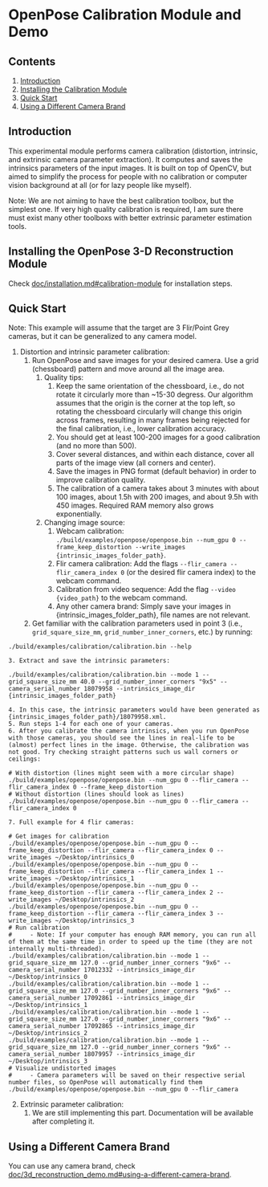 OpenPose Calibration Module and Demo
=============================================

## Contents
1. [Introduction](#introduction)
2. [Installing the Calibration Module](#installing-the-calibration-module)
3. [Quick Start](#quick-start)
4. [Using a Different Camera Brand](#using-a-different-camera-brand)



## Introduction
This experimental module performs camera calibration (distortion, intrinsic, and extrinsic camera parameter extraction). It computes and saves the intrinsics parameters of the input images. It is built on top of OpenCV, but aimed to simplify the process for people with no calibration or computer vision background at all (or for lazy people like myself).

Note: We are not aiming to have the best calibration toolbox, but the simplest one. If very high quality calibration is required, I am sure there must exist many other toolboxs with better extrinsic parameter estimation tools.



## Installing the OpenPose 3-D Reconstruction Module
Check [doc/installation.md#calibration-module](./installation.md#calibration-module) for installation steps.



## Quick Start
Note: This example will assume that the target are 3 Flir/Point Grey cameras, but it can be generalized to any camera model.

1. Distortion and intrinsic parameter calibration:
    1. Run OpenPose and save images for your desired camera. Use a grid (chessboard) pattern and move around all the image area.
        1. Quality tips:
            1. Keep the same orientation of the chessboard, i.e., do not rotate it circularly more than ~15-30 degress. Our algorithm assumes that the origin is the corner at the top left, so rotating the chessboard circularly will change this origin across frames, resulting in many frames being rejected for the final calibration, i.e., lower calibration accuracy.
            2. You should get at least 100-200 images for a good calibration (and no more than 500).
            3. Cover several distances, and within each distance, cover all parts of the image view (all corners and center).
            4. Save the images in PNG format (default behavior) in order to improve calibration quality. 
            5. The calibration of a camera takes about 3 minutes with about 100 images, about 1.5h with 200 images, and about 9.5h with 450 images. Required RAM memory also grows exponentially.
        2. Changing image source:
            1. Webcam calibration: `./build/examples/openpose/openpose.bin --num_gpu 0 --frame_keep_distortion --write_images {intrinsic_images_folder_path}`.
            2. Flir camera calibration: Add the flags `--flir_camera --flir_camera_index 0` (or the desired flir camera index) to the webcam command.
            3. Calibration from video sequence: Add the flag `--video {video_path}` to the webcam command.
            4. Any other camera brand: Simply save your images in {intrinsic_images_folder_path}, file names are not relevant.
    2. Get familiar with the calibration parameters used in point 3 (i.e., `grid_square_size_mm`, `grid_number_inner_corners`, etc.) by running:
```
./build/examples/calibration/calibration.bin --help
```
    3. Extract and save the intrinsic parameters:
```
./build/examples/calibration/calibration.bin --mode 1 --grid_square_size_mm 40.0 --grid_number_inner_corners "9x5" --camera_serial_number 18079958 --intrinsics_image_dir {intrinsic_images_folder_path}
```
    4. In this case, the intrinsic parameters would have been generated as {intrinsic_images_folder_path}/18079958.xml.
    5. Run steps 1-4 for each one of your cameras.
    6. After you calibrate the camera intrinsics, when you run OpenPose with those cameras, you should see the lines in real-life to be (almost) perfect lines in the image. Otherwise, the calibration was not good. Try checking straight patterns such us wall corners or ceilings:
```
# With distortion (lines might seem with a more circular shape)
./build/examples/openpose/openpose.bin --num_gpu 0 --flir_camera --flir_camera_index 0 --frame_keep_distortion
# Without distortion (lines should look as lines)
./build/examples/openpose/openpose.bin --num_gpu 0 --flir_camera --flir_camera_index 0
```
    7. Full example for 4 flir cameras:
```
# Get images for calibration
./build/examples/openpose/openpose.bin --num_gpu 0 --frame_keep_distortion --flir_camera --flir_camera_index 0 --write_images ~/Desktop/intrinsics_0
./build/examples/openpose/openpose.bin --num_gpu 0 --frame_keep_distortion --flir_camera --flir_camera_index 1 --write_images ~/Desktop/intrinsics_1
./build/examples/openpose/openpose.bin --num_gpu 0 --frame_keep_distortion --flir_camera --flir_camera_index 2 --write_images ~/Desktop/intrinsics_2
./build/examples/openpose/openpose.bin --num_gpu 0 --frame_keep_distortion --flir_camera --flir_camera_index 3 --write_images ~/Desktop/intrinsics_3
# Run calibration
#     - Note: If your computer has enough RAM memory, you can run all of them at the same time in order to speed up the time (they are not internally multi-threaded).
./build/examples/calibration/calibration.bin --mode 1 --grid_square_size_mm 127.0 --grid_number_inner_corners "9x6" --camera_serial_number 17012332 --intrinsics_image_dir ~/Desktop/intrinsics_0
./build/examples/calibration/calibration.bin --mode 1 --grid_square_size_mm 127.0 --grid_number_inner_corners "9x6" --camera_serial_number 17092861 --intrinsics_image_dir ~/Desktop/intrinsics_1
./build/examples/calibration/calibration.bin --mode 1 --grid_square_size_mm 127.0 --grid_number_inner_corners "9x6" --camera_serial_number 17092865 --intrinsics_image_dir ~/Desktop/intrinsics_2
./build/examples/calibration/calibration.bin --mode 1 --grid_square_size_mm 127.0 --grid_number_inner_corners "9x6" --camera_serial_number 18079957 --intrinsics_image_dir ~/Desktop/intrinsics_3
# Visualize undistorted images
#     - Camera parameters will be saved on their respective serial number files, so OpenPose will automatically find them
./build/examples/openpose/openpose.bin --num_gpu 0 --flir_camera
```

2. Extrinsic parameter calibration:
    1. We are still implementing this part. Documentation will be available after completing it.



## Using a Different Camera Brand
You can use any camera brand, check [doc/3d_reconstruction_demo.md#using-a-different-camera-brand](./3d_reconstruction_demo.md#using-a-different-camera-brand).
